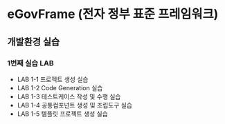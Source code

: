 # eGovFrame (전자 정부 표준 프레임워크)
## 개발환경 실습 
### 1번째 실습 LAB
* LAB 1-1 프로젝트 생성 실습
* LAB 1-2 Code Generation 실습
* LAB 1-3 테스트케이스 작성 및 수행 실습
* LAB 1-4 공통컴포넌트 생성 및 조립도구 실습
* LAB 1-5 템플릿 프로젝트 생성 실습
